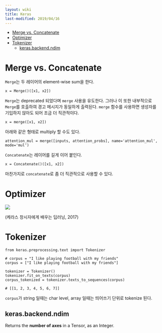 ```yaml
---
layout: wiki 
title: Keras
last-modified: 2019/04/16
---
```


<!-- TOC -->

- [Merge vs. Concatenate](#merge-vs-concatenate)
- [Optimizer](#optimizer)
- [Tokenizer](#tokenizer)
    - [keras.backend.ndim](#kerasbackendndim)

<!-- /TOC -->

# Merge vs. Concatenate
`Merge`는 두 레이어의 element-wise sum을 한다.
```
x = Merge()([x1, x2])
```
`Merge`는 deprecated 되었다며 `merge` 사용을 유도한다. 그러나 이 또한 내부적으로 `Merge`를 호출하여 경고 메시지가 동일하게 출력된다. `merge` 함수를 사용하면 생성자를 기입하지 않아도 되어 조금 더 직관적이다.
```
x = merge([x1, x2])
```

아래와 같은 형태로 multiply 할 수도 있다.
```
attention_mul = merge([inputs, attention_probs], name='attention_mul', mode='mul')
```

`Concatenate`는 레이어를 길게 이어 붙인다.
```
x = Concatenate()([x1, x2])
```
마찬가지로 `concatenate`로 좀 더 직관적으로 사용할 수 있다.

# Optimizer
![](https://user-images.githubusercontent.com/1250095/48181704-e9e67300-e36b-11e8-8fee-cca7ea5f1bf0.jpeg)

(케라스 창시자에게 배우는 딥러닝, 2017)

# Tokenizer
```
from keras.preprocessing.text import Tokenizer

# corpus = "I like playing football with my friends"
corpus = ["I like playing football with my friends"]

tokenizer = Tokenizer()
tokenizer.fit_on_texts(corpus)
corpus_tokenized = tokenizer.texts_to_sequences(corpus)

# [[1, 2, 3, 4, 5, 6, 7]]
```

`corpus`가 string 일때는 char level, array 일때는 띄어쓰기 단위로 tokenize 된다.

## keras.backend.ndim
Returns the **number of axes** in a Tensor, as an Integer.

